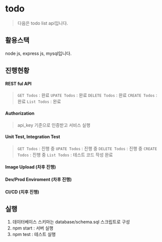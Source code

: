 # todo
> 다음은 todo list api입니다. 

## 활용스택
node js, express js, mysql입니다. 

## 진행현황
#### REST ful API
> ```GET Todos``` : 완료
> ```UPATE Todos``` : 완료
> ```DELETE Todos``` : 완료
> ```CREATE Todos``` : 완료
> ```List Todos``` : 완료

#### Authorization
> api_key 기준으로 인증받고 서비스 실행

#### Unit Test, Integration Test
> ```GET Todos``` : 진행 중
> ```UPATE Todos``` : 진행 중
> ```DELETE Todos``` : 진행 중
> ```CREATE Todos``` : 진행 중
> ```List Todos``` : 테스트 코드 작성 완료

#### Image Upload (차후 진행)
#### Dev/Prod Enviroment (차후 진행)
#### CI/CD (치후 진행)

## 실행
1. 데이터베이스 스키마는 database/schema.sql 스크립트로 구성
2. npm start : 서버 실행
3. npm test : 테스트 실행
